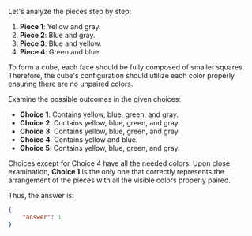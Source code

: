 Let's analyze the pieces step by step:

1. **Piece 1**: Yellow and gray.
2. **Piece 2**: Blue and gray.
3. **Piece 3**: Blue and yellow.
4. **Piece 4**: Green and blue.

To form a cube, each face should be fully composed of smaller squares. Therefore, the cube's configuration should utilize each color properly ensuring there are no unpaired colors.

Examine the possible outcomes in the given choices:

- **Choice 1**: Contains yellow, blue, green, and gray.
- **Choice 2**: Contains yellow, blue, green, and gray.
- **Choice 3**: Contains yellow, blue, green, and gray.
- **Choice 4**: Contains yellow and blue.
- **Choice 5**: Contains yellow, blue, green, and gray.

Choices except for Choice 4 have all the needed colors. Upon close examination, **Choice 1** is the only one that correctly represents the arrangement of the pieces with all the visible colors properly paired.

Thus, the answer is:

```json
{
    "answer": 1
}
```